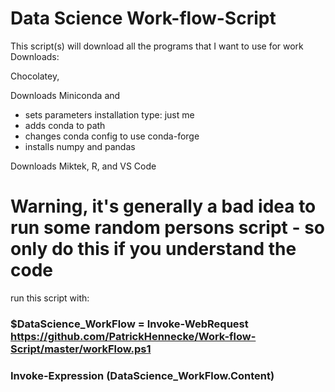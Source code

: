 # Data Science Work-flow-Script
This script(s) will download all the programs that I want to use for work
Downloads:

Chocolatey,

Downloads Miniconda and 
- sets parameters installation type: just me
-  adds conda to path
- changes conda config to use conda-forge
- installs numpy and pandas

Downloads Miktek, R, and VS Code

# Warning, it's generally a bad idea to run some random persons script - so only do this if you understand the code

run this script with:

### $DataScience_WorkFlow = Invoke-WebRequest https://github.com/PatrickHennecke/Work-flow-Script/master/workFlow.ps1
### Invoke-Expression $($DataScience_WorkFlow.Content)
